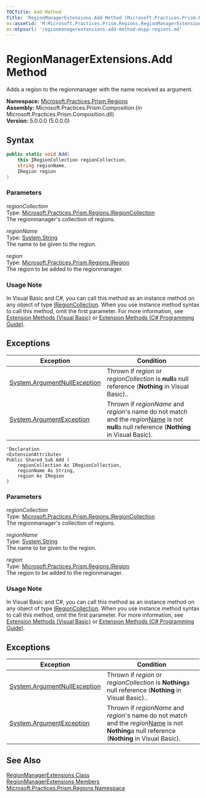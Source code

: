 ```yaml
---
TOCTitle: Add Method
Title: 'RegionManagerExtensions.Add Method (Microsoft.Practices.Prism.Regions)'
ms:assetid: 'M:Microsoft.Practices.Prism.Regions.RegionManagerExtensions.Add(Microsoft.Practices.Prism.Regions.IRegionCollection,System.String,Microsoft.Practices.Prism.Regions.IRegion)'
ms:mtpsurl: 'regionmanagerextensions-add-method-mspp-regions.md'
---
```


# RegionManagerExtensions.Add Method

Adds a region to the regionmanager with the name received as argument.

**Namespace:** [Microsoft.Practices.Prism.Regions](/patterns-practices/reference/mspp-regions-namespace)  
**Assembly:** Microsoft.Practices.Prism.Composition (in Microsoft.Practices.Prism.Composition.dll)  
**Version:** 5.0.0.0 (5.0.0.0)

## Syntax

```C#
public static void Add(
	this IRegionCollection regionCollection,
	string regionName,
	IRegion region
)
```

### Parameters

_regionCollection_  
Type: [Microsoft.Practices.Prism.Regions.IRegionCollection](/patterns-practices/reference/iregioncollection-interface-mspp-regions)  
The regionmanager's collection of regions.

_regionName_  
Type: [System.String](http://msdn.microsoft.com/en-us/library/s1wwdcbf)  
The name to be given to the region.

_region_  
Type: [Microsoft.Practices.Prism.Regions.IRegion](/patterns-practices/reference/iregion-interface-mspp-regions)  
The region to be added to the regionmanager.

### Usage Note

In Visual Basic and C#, you can call this method as an instance method on any object of type [IRegionCollection](/patterns-practices/reference/iregioncollection-interface-mspp-regions). When you use instance method syntax to call this method, omit the first parameter. For more information, see [Extension Methods (Visual Basic)](http://msdn.microsoft.com/en-us/library/bb384936.aspx) or [Extension Methods (C\# Programming Guide)](http://msdn.microsoft.com/en-us/library/bb383977.aspx).

## Exceptions

| Exception                                                                             | Condition                                                                                                                                                                                                                  |
|---------------------------------------------------------------------------------------|----------------------------------------------------------------------------------------------------------------------------------------------------------------------------------------------------------------------------|
| [System.ArgumentNullException](http://msdn.microsoft.com/en-us/library/27426hcy) | Thrown if _region_ or _regionCollection_ is **null**a null reference (**Nothing** in Visual Basic)..                                                                                                                      |
| [System.ArgumentException](http://msdn.microsoft.com/en-us/library/3w1b3114)     | Thrown if _regionName_ and _region_'s name do not match and the _region_[Name](/patterns-practices/reference/iregion-name-property-mspp-regions) is not **null**a null reference (**Nothing** in Visual Basic). |

```VB
'Declaration
<ExtensionAttribute> 
Public Shared Sub Add ( 
	regionCollection As IRegionCollection,
	regionName As String,
	region As IRegion
)
```

### Parameters

_regionCollection_  
Type: [Microsoft.Practices.Prism.Regions.IRegionCollection](/patterns-practices/reference/iregioncollection-interface-mspp-regions)  
The regionmanager's collection of regions.

_regionName_  
Type: [System.String](http://msdn.microsoft.com/en-us/library/s1wwdcbf)  
The name to be given to the region.

_region_  
Type: [Microsoft.Practices.Prism.Regions.IRegion](/patterns-practices/reference/iregion-interface-mspp-regions)  
The region to be added to the regionmanager.

### Usage Note

In Visual Basic and C#, you can call this method as an instance method on any object of type [IRegionCollection](/patterns-practices/reference/iregioncollection-interface-mspp-regions). When you use instance method syntax to call this method, omit the first parameter. For more information, see [Extension Methods (Visual Basic)](http://msdn.microsoft.com/en-us/library/bb384936.aspx) or [Extension Methods (C\# Programming Guide)](http://msdn.microsoft.com/en-us/library/bb383977.aspx).

## Exceptions

| Exception                                                                             | Condition                                                                                                                                                                                                                  |
|---------------------------------------------------------------------------------------|----------------------------------------------------------------------------------------------------------------------------------------------------------------------------------------------------------------------------|
| [System.ArgumentNullException](http://msdn.microsoft.com/en-us/library/27426hcy) | Thrown if _region_ or _regionCollection_ is **Nothing**a null reference (**Nothing** in Visual Basic)..                                                                                                                      |
| [System.ArgumentException](http://msdn.microsoft.com/en-us/library/3w1b3114)     | Thrown if _regionName_ and _region_'s name do not match and the _region_[Name](/patterns-practices/reference/iregion-name-property-mspp-regions) is not **Nothing**a null reference (**Nothing** in Visual Basic). |

## See Also

[RegionManagerExtensions Class](/patterns-practices/reference/regionmanagerextensions-class-mspp-regions)  
[RegionManagerExtensions Members](/patterns-practices/reference/regionmanagerextensions-members-mspp-regions)  
[Microsoft.Practices.Prism.Regions Namespace](/patterns-practices/reference/mspp-regions-namespace)  